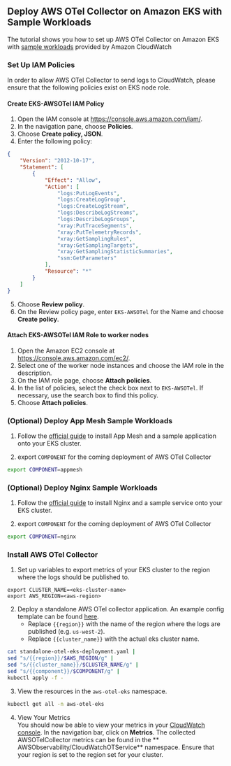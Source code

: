 ## Deploy AWS OTel Collector on Amazon EKS with Sample Workloads

The tutorial shows you how to set up AWS OTel Collector on Amazon EKS
with [sample workloads]((https://docs.aws.amazon.com/AmazonCloudWatch/latest/monitoring/ContainerInsights-Prometheus-Sample-Workloads.html))
provided by Amazon CloudWatch

### Set Up IAM Policies

In order to allow AWS OTel Collector to send logs to CloudWatch, please ensure that the following policies exist on EKS node role.

#### Create EKS-AWSOTel IAM Policy
1. Open the IAM console at https://console.aws.amazon.com/iam/.
2. In the navigation pane, choose **Policies**.
3. Choose **Create policy, JSON**.
4. Enter the following policy:
```json
{
	"Version": "2012-10-17",
	"Statement": [
		{
			"Effect": "Allow",
			"Action": [
				"logs:PutLogEvents",
				"logs:CreateLogGroup",
				"logs:CreateLogStream",
				"logs:DescribeLogStreams",
				"logs:DescribeLogGroups",
				"xray:PutTraceSegments",
				"xray:PutTelemetryRecords",
				"xray:GetSamplingRules",
				"xray:GetSamplingTargets",
				"xray:GetSamplingStatisticSummaries",
				"ssm:GetParameters"
			],
			"Resource": "*"
		}
	]
}
```
5. Choose **Review policy**.
6. On the Review policy page, enter `EKS-AWSOTel` for the Name and choose **Create policy**.

#### Attach EKS-AWSOTel IAM Role to worker nodes
1. Open the Amazon EC2 console at https://console.aws.amazon.com/ec2/.
2. Select one of the worker node instances and choose the IAM role in the description.
3. On the IAM role page, choose **Attach policies**.
4. In the list of policies, select the check box next to `EKS-AWSOTel`. If necessary, use the search box to find this policy.
5. Choose **Attach policies**.

### (Optional) Deploy App Mesh Sample Workloads 

1. Follow the [official guide](https://docs.aws.amazon.com/AmazonCloudWatch/latest/monitoring/ContainerInsights-Prometheus-Sample-Workloads-appmesh.html)
   to install App Mesh and a sample application onto your EKS cluster.

2. export `COMPONENT` for the coming deployment of AWS OTel Collector 
```bash
export COMPONENT=appmesh
```

### (Optional) Deploy Nginx Sample Workloads
1. Follow the [official guide](https://docs.aws.amazon.com/AmazonCloudWatch/latest/monitoring/ContainerInsights-Prometheus-Sample-Workloads-nginx.html)
   to install Nginx and a sample service onto your EKS cluster.

2. export `COMPONENT` for the coming deployment of AWS OTel Collector
```bash
export COMPONENT=nginx
```

### Install AWS OTel Collector
1. Set up variables to export metrics of your EKS cluster to the region where the logs should be published to.
```
export CLUSTER_NAME=<eks-cluster-name>
export AWS_REGION=<aws-region>
```
2. Deploy a standalone AWS OTel collector application. An example config template can be found [here](../../deployment-template/eks/standalone-otel-eks-deployment.yaml).
   * Replace `{{region}}` with the name of the region where the logs are published (e.g. `us-west-2`).
   * Replace `{{cluster_name}}` with the actual eks cluster name.
```bash
cat standalone-otel-eks-deployment.yaml |
sed "s/{{region}}/$AWS_REGION/g" | 
sed "s/{{cluster_name}}/$CLUSTER_NAME/g" |
sed "s/{{component}}/$COMPONENT/g" |
kubectl apply -f - 
```
3. View the resources in the `aws-otel-eks` namespace.
```bash
kubectl get all -n aws-otel-eks
```
4. View Your Metrics  
You should now be able to view your metrics in your [CloudWatch console](https://console.aws.amazon.com/cloudwatch/). In
the navigation bar, click on **Metrics**. The collected AWSOTelCollector metrics can be found in the **
AWSObservability/CloudWatchOTService** namespace. Ensure that your region is set to the region set for your cluster.

